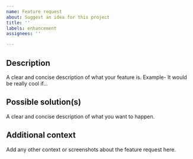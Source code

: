 ```yaml
---
name: Feature request
about: Suggest an idea for this project
title: ''
labels: enhancement
assignees: ''

---
```


## Description
A clear and concise description of what your feature is. Example- It would be really cool if...

## Possible solution(s)
A clear and concise description of what you want to happen.

## Additional context
Add any other context or screenshots about the feature request here.
